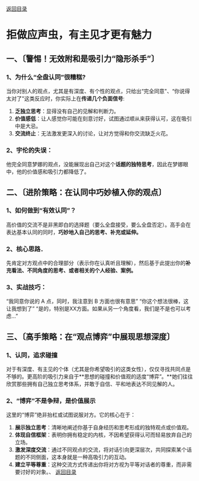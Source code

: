 [返回目录](/README.md)
# 拒做应声虫，有主见才更有魅力
## 一、〔警惕！无效附和是吸引力“隐形杀手”〕
### 1、为什么“全盘认同”很糟糕?
当你对别人的观点，尤其是有深度、有个性的观点，只给出“完全同意"、“你说得太对了"这类反应时，你实际上在**传递几个负面信号**:
1. **乏独立思考**：显得没有自己的见解和判断力。
2. **价值感低**：让人感觉你可能在刻意讨好，试图通过顺从来获得认可，这在吸引中是大忌。
3. **交流终止**：无法激发更深入的讨论，让对方觉得和你交流缺乏火花。

### 2、宇伦的失误：
他完全同意梦娜的观点，没能展现出自己对这个**话题的独特思考**，因此在梦娜眼中，他的价值感和吸引力都降低了。

## 二、〔进阶策略：在认同中巧妙植入你的观点〕
### 1、如何做到“有效认同”？
高价值的交流不是非黑即白的选择题（要么全盘接受，要么全盘否定）。高手会在表达基本认同的同时，**巧妙地入自己的思考、补充或延伸。**
### 2、核心思路．
先肯定对方观点中的合理部分（表示你在认真听且理解），然后基于此提出你的**补充看法、不同角度的思考、或者相关的个人经验、案例。**
### 3、实战技巧：
“我同意你说的 A 点，同时，我注意到 B 方面也很有意思”
“你这个想法很棒，这让我想到了”
“是的，特别是XX方面。如果从另一个角度看，我们是不是也可以考虑…”

## 三、〔高手策略：在“观点博弈”中展现思想深度〕
### 1、认同，追求碰撞
对于有深度、有主见的个体（尤其是你希望吸引的这类女性），仅仅寻找共同点是不够的。更高阶的吸引力来自于**思想的碰撞和价值观的适度“博弈”。**她们往往欣赏那些拥有自己独立思考体系，并敢于自信、平和地表达不同见解的人。
### 2、“博弈”不是争辩，是价值展示
这里的“博弈”绝非抬杠或试图说服对方。它的核心在于：

1. **展示独立思考**：清晰地阐述你基于自身经历和思考形成的独特观点或价值观。
2. **体现自信框架**：表明你拥有稳定的内核，不因希望获得认可而轻易放弃自己的立场。
3. **激发深度交流**：通过不同观点的交流，将对话引向更深层次，共同探索某个话题的不同侧面，这本身就是一种高吸引力的互动。
4. **建立平等尊重**：这种交流方式传递出你将对方视为平等对话者的尊重，而非需要讨好的对象。、
[返回目录](/README.md)